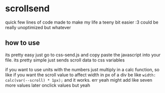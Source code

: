 # scrollsend
quick few lines of code made to make my life a teeny bit easier :3 could be really unoptimized but whatever

## how to use
its pretty easy just go to css-send.js and copy paste the javascript into your file. its pretty simple just sends scroll data to css variables

if you want to use units with the numbers just multiply in a calc function, so like if you want the scroll value to affect width in px of a div be like `width: calc(var(--scroll) * 1px);` and it works. err yeah might add like seven more values later onclick values but yeah
